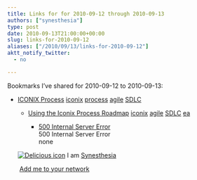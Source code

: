 ```yaml
---
title: Links for for 2010-09-12 through 2010-09-13
authors: ["synesthesia"]
type: post
date: 2010-09-13T21:00:00+00:00
slug: links-for-2010-09-12 
aliases: ["/2010/09/13/links-for-2010-09-12"]
aktt_notify_twitter:
  - no

---
```

Bookmarks I&#8217;ve shared for 2010-09-12 to 2010-09-13:

  * [ICONIX Process][1] 
    [iconix][2] [process][3] [agile][4] [SDLC][5] </li> 
    
      * [Using the Iconix Process Roadmap][6] 
        [iconix][2] [agile][4] [SDLC][5] [ea][7] </li> 
        
          * [500 Internal Server Error][8]  
            500 Internal Server Error  
            none</ul> 
        
        <p class="deliciouslink">
          <a href="https://del.icio.us/synesthesia" title="See all my bookmarks on del.icio.us"><img src="https://www.synesthesia.co.uk/images/deliciousicon.jpg" alt="Delicious icon" /></a>&nbsp;I am <a href="https://del.icio.us/synesthesia" title="See all my bookmarks on del.icio.us">Synesthesia</a>
        </p>
        
        <p class="deliciouslink">
          <a href="https://del.icio.us/network?add=synesthesia" title="Add me to your del.icio.us network"><img src="https://www.synesthesia.co.uk/images/add.gif" alt="" /></a>&nbsp;<a href="https://del.icio.us/network?add=synesthesia" title="Add me to your del.icio.us network">Add me to your network</a>
        </p>

 [1]: https://iconixprocess.com/
 [2]: https://delicious.com/synesthesia/iconix
 [3]: https://delicious.com/synesthesia/process
 [4]: https://delicious.com/synesthesia/agile
 [5]: https://delicious.com/synesthesia/SDLC
 [6]: https://www.iconixprocess.com/
 [7]: https://delicious.com/synesthesia/ea
 [8]: https://feeds.delicious.com/v2/rss/synesthesia